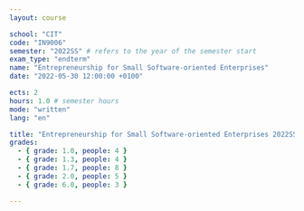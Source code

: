 ```yaml
---
layout: course

school: "CIT"
code: "IN9006"
semester: "2022SS" # refers to the year of the semester start
exam_type: "endterm"
name: "Entrepreneurship for Small Software-oriented Enterprises"
date: "2022-05-30 12:00:00 +0100"

ects: 2
hours: 1.0 # semester hours
mode: "written"
lang: "en"

title: "Entrepreneurship for Small Software-oriented Enterprises 2022SS Endterm"
grades:
  - { grade: 1.0, people: 4 }
  - { grade: 1.3, people: 4 }
  - { grade: 1.7, people: 8 }
  - { grade: 2.0, people: 5 }
  - { grade: 6.0, people: 3 }

---
```



